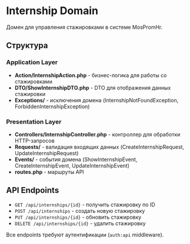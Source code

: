 # Internship Domain

Домен для управления стажировками в системе MosPromHr.

## Структура

### Application Layer

-   **Action/InternshipAction.php** - бизнес-логика для работы со стажировками
-   **DTO/ShowInternshipDTO.php** - DTO для отображения данных стажировки
-   **Exceptions/** - исключения домена (InternshipNotFoundException, ForbiddenInternshipException)

### Presentation Layer

-   **Controllers/InternshipController.php** - контроллер для обработки HTTP-запросов
-   **Requests/** - валидация входящих данных (CreateInternshipRequest, UpdateInternshipRequest)
-   **Events/** - события домена (ShowInternshipEvent, CreateInternshipEvent, UpdateInternshipEvent)
-   **routes.php** - маршруты API

## API Endpoints

-   `GET /api/internships/{id}` - получить стажировку по ID
-   `POST /api/internships` - создать новую стажировку
-   `PUT /api/internships/{id}` - обновить стажировку
-   `DELETE /api/internships/{id}` - удалить стажировку

Все endpoints требуют аутентификации (`auth:api` middleware).
